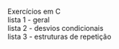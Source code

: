 Exercícios em C <br>
lista 1 - geral <br>
lista 2 - desvios condicionais <br>
lista 3 - estruturas de repetição
